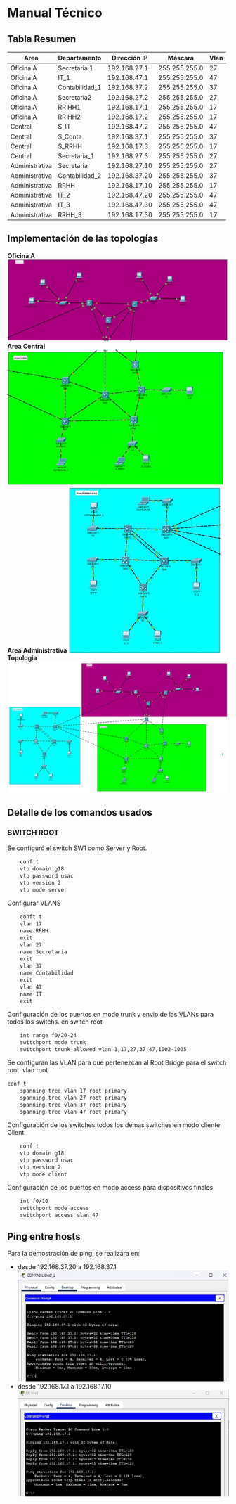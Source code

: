 # Manual Técnico

## Tabla Resumen
| Area  |           Departamento             |  Dirección IP     | Máscara       |  Vlan
|-------|------------------------------------|-------------------|---------------|----------
| Oficina A         | Secretaria 1           | 192.168.27.1      | 255.255.255.0 | 27       |
| Oficina A         | IT_1                   | 192.168.47.1      | 255.255.255.0 | 47       |
| Oficina A         | Contabilidad_1         | 192.168.37.2      | 255.255.255.0 | 37       |
| Oficina A         | Secretaria2            | 192.168.27.2      | 255.255.255.0 | 27       |
| Oficina A         | RR HH1                 | 192.168.17.1      | 255.255.255.0 | 17       |
| Oficina A         | RR HH2                 | 192.168.17.2      | 255.255.255.0 | 17       |
| Central           | S_IT                   | 192.168.47.2      | 255.255.255.0 | 47       |
| Central           | S_Conta                | 192.168.37.1      | 255.255.255.0 | 37       |
| Central           | S_RRHH                 | 192.168.17.3      | 255.255.255.0 | 17       |
| Central           | Secretaria_1           | 192.168.27.3      | 255.255.255.0 | 27       |
| Administrativa    | Secretaria             | 192.168.27.10     | 255.255.255.0 | 27       |
| Administrativa    | Contabilidad_2         | 192.168.37.20     | 255.255.255.0 | 37       |
| Administrativa    | RRHH                   | 192.168.17.10     | 255.255.255.0 | 17       |
| Administrativa    | IT_2                   | 192.168.47.20     | 255.255.255.0 | 47       |
| Administrativa    | IT_3                   | 192.168.47.30     | 255.255.255.0 | 47       |
| Administrativa    | RRHH_3                 | 192.168.17.30     | 255.255.255.0 | 17       |


## Implementación de las topologías

**Oficina A**
![OficinaA](imagenes/OficinaA.jpg)
**Area Central**
![Central](imagenes/Central.jpg)
**Area Administrativa**
![Administrativa](imagenes/Administrativa.jpg)
**Topologia**
![Topologia](imagenes/Topologia.jpg)


## Detalle de los comandos usados

### SWITCH ROOT

Se configuró el switch SW1 como Server y Root.
```
    conf t 
    vtp domain g18
    vtp password usac
    vtp version 2 
    vtp mode server
```

Configurar VLANS
```
    conft t
    vlan 17
    name RRHH
    exit 
    vlan 27
    name Secretaria
    exit 
    vlan 37
    name Contabilidad
    exit 
    vlan 47
    name IT
    exit 
```

Configuración de los puertos en modo trunk y envio de las VLANs para todos los switchs.
en switch root
```
    int range f0/20-24
    switchport mode trunk
    switchport trunk allowed vlan 1,17,27,37,47,1002-1005
```

Se configuran las VLAN para que pertenezcan al Root Bridge para el switch root.
vlan root
```
conf t
    spanning-tree vlan 17 root primary
    spanning-tree vlan 27 root primary
    spanning-tree vlan 37 root primary
    spanning-tree vlan 47 root primary
```

Configuración de los switches todos los demas switches en modo cliente
Client
```
    conf t  
    vtp domain g18
    vtp password usac
    vtp version 2 
    vtp mode client
```

Configuración de los puertos en modo access para dispositivos finales
```
    int f0/10
    switchport mode access
    switchport access vlan 47
```
## Ping entre hosts
Para la demostración de ping, se realizara en: 
- desde 192.168.37.20 a 192.168.37.1
![Ping1](imagenes/ping1.jpg)
- desde 192.168.17.1 a 192.168.17.10
![Ping2](imagenes/ping2.jpg)
